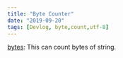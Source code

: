 ```yaml
---
title: "Byte Counter"
date: "2019-09-20"
tags: [Devlog, byte,count,utf-8]
---
```


[bytes](https://ethproductions.github.io/bytes): This can count bytes of string.
